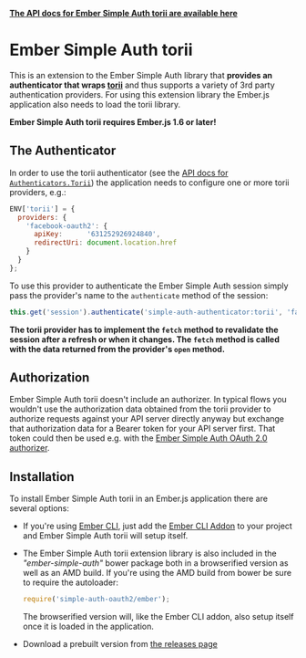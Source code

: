 __[The API docs for Ember Simple Auth torii are available here](http://ember-simple-auth.com/ember-simple-auth-torii-api-docs.html)__

# Ember Simple Auth torii

This is an extension to the Ember Simple Auth library that __provides an
authenticator that wraps [torii](https://github.com/Vestorly/torii)__ and thus
supports a variety of 3rd party authentication providers. For using this
extension library the Ember.js application also needs to load the torii
library.

__Ember Simple Auth torii requires Ember.js 1.6 or later!__

## The Authenticator

In order to use the torii authenticator (see the
[API docs for `Authenticators.Torii`](http://ember-simple-auth.com/ember-simple-auth-torii-api-docs.html#SimpleAuth-Authenticators-Torii))
the application needs to configure one or more torii providers, e.g.:

```js
ENV['torii'] = {
  providers: {
    'facebook-oauth2': {
      apiKey:      '631252926924840',
      redirectUri: document.location.href
    }
  }
};
```

To use this provider to authenticate the Ember Simple Auth session simply pass
the provider's name to the `authenticate` method of the session:

```js
this.get('session').authenticate('simple-auth-authenticator:torii', 'facebook-oauth2');
```

__The torii provider has to implement the `fetch` method to revalidate the
session after a refresh or when it changes. The `fetch` method is called with
the data returned from the provider's `open` method.__

## Authorization

Ember Simple Auth torii doesn't include an authorizer. In typical flows you
wouldn't use the authorization data obtained from the torii provider to
authorize requests against your API server directly anyway but exchange that
authorization data for a Bearer token for your API server first. That token
could then be used e.g. with the
[Ember Simple Auth OAuth 2.0 authorizer](http://ember-simple-auth.com/ember-simple-auth-oauth2-api-docs.html#SimpleAuth-Authorizers-OAuth2).

## Installation

To install Ember Simple Auth torii in an Ember.js application there are several
options:

* If you're using [Ember CLI](https://github.com/stefanpenner/ember-cli), just
  add the
  [Ember CLI Addon](https://github.com/simplabs/ember-cli-simple-auth-torii)
  to your project and Ember Simple Auth torii will setup itself.
* The Ember Simple Auth torii extension library is also included in the
  _"ember-simple-auth"_ bower package both in a browserified version as well as
  an AMD build. If you're using the AMD build from bower be sure to require the
  autoloader:

  ```js
  require('simple-auth-oauth2/ember');
  ```

  The browserified version will, like the Ember CLI addon, also setup itself
  once it is loaded in the application.
* Download a prebuilt version from
  [the releases page](https://github.com/simplabs/ember-simple-auth/releases)
